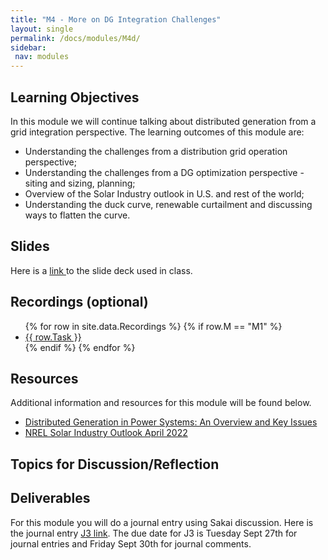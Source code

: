 ```yaml
---
title: "M4 - More on DG Integration Challenges"
layout: single
permalink: /docs/modules/M4d/
sidebar:
 nav: modules
---
```


## Learning Objectives

In this module we will continue talking about distributed generation from a grid integration perspective. The learning outcomes of this module are:

* Understanding the challenges from a distribution grid operation perspective;
* Understanding the challenges from a DG optimization perspective - siting and sizing, planning;
* Overview of the Solar Industry outlook in U.S. and rest of the world;
* Understanding the duck curve, renewable curtailment and discussing ways to flatten the curve.

## Slides

Here is a <a href="/docs/modules/PPTS/PSE_M4_DGIntegrationChallenges.pdf" > link </a> to the slide deck used in class.


## Recordings (optional)
  <ul>
  {% for row in site.data.Recordings %}
  {% if row.M == "M1" %}
  <li> <a href="{{ row.link }}" target="_blank">{{ row.Task }}</a></li>
  {% endif %}
  {% endfor %}
  </ul>

## Resources

Additional information and resources for this module will be found below. <br>

* <a href="/docs/modules/readings/M4_DG_Overview_KeyExamples.pdf" > Distributed Generation in Power Systems: An Overview and Key Issues </a>
* <a href="/docs/modules/readings/M4_NREL_Solar_S2022.pdf" > NREL Solar Industry Outlook April 2022 </a>

## Topics for Discussion/Reflection



## Deliverables

For this module you will do a journal entry using Sakai discussion. Here is the journal entry [J3 link](https://sakai.duke.edu/portal/site/fc198b90-9d77-4c6b-8708-c9d0d044be5b/tool/26e522a4-84f3-4d97-9ad5-a7c405e8ea92/discussionForum/message/dfAllMessages). The due date for J3 is Tuesday Sept 27th for journal entries and Friday Sept 30th for journal comments.
